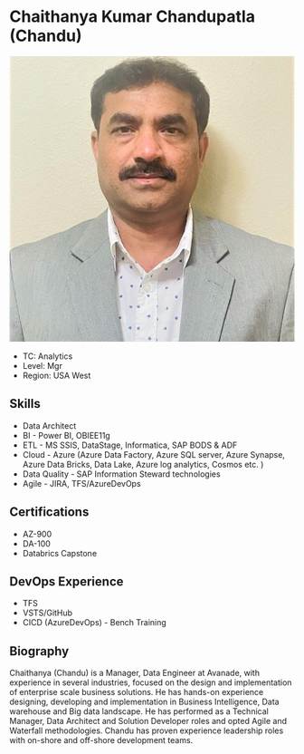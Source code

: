 # Chaithanya Kumar Chandupatla (Chandu)

![Profile](./image/profile.jpg)

* TC: Analytics
* Level: Mgr
* Region: USA West

## Skills

* Data Architect
* BI - Power BI, OBIEE11g 
* ETL - MS SSIS, DataStage, Informatica, SAP BODS & ADF
* Cloud - Azure (Azure Data Factory, Azure SQL server, Azure Synapse, Azure Data Bricks, Data Lake, Azure log analytics, Cosmos etc. )
* Data Quality - SAP Information Steward technologies
* Agile - JIRA, TFS/AzureDevOps

## Certifications

* AZ-900
* DA-100
* Databrics Capstone

## DevOps Experience

* TFS
* VSTS/GitHub
* CICD (AzureDevOps) - Bench Training

## Biography

Chaithanya (Chandu) is a Manager, Data Engineer at Avanade, with experience in several industries, focused on the design and implementation of enterprise scale business solutions. 
He has hands-on experience designing, developing and implementation in Business Intelligence, Data warehouse and Big data landscape. 
He has performed as a  Technical Manager, Data Architect and Solution Developer roles and opted Agile and Waterfall methodologies. 
Chandu has proven experience leadership roles with on-shore and off-shore development teams.
